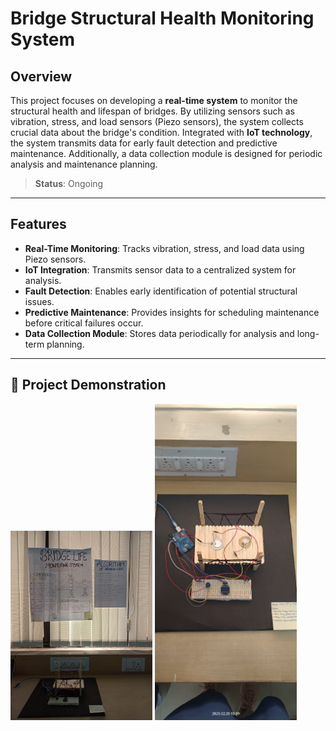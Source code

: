 # Bridge Structural Health Monitoring System

## Overview
This project focuses on developing a **real-time system** to monitor the structural health and lifespan of bridges. By utilizing sensors such as vibration, stress, and load sensors (Piezo sensors), the system collects crucial data about the bridge's condition. Integrated with **IoT technology**, the system transmits data for early fault detection and predictive maintenance. Additionally, a data collection module is designed for periodic analysis and maintenance planning.

> **Status**: Ongoing

---

## Features
- **Real-Time Monitoring**: Tracks vibration, stress, and load data using Piezo sensors.
- **IoT Integration**: Transmits sensor data to a centralized system for analysis.
- **Fault Detection**: Enables early identification of potential structural issues.
- **Predictive Maintenance**: Provides insights for scheduling maintenance before critical failures occur.
- **Data Collection Module**: Stores data periodically for analysis and long-term planning.

---

## 📸 Project Demonstration

<img src="bridge1.jpg" alt="Project Image" width="45%">

<img src="bridge2.jpg" alt="Project Image" width="45%">
